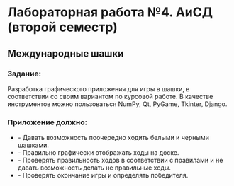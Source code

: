 <h1>Лабораторная работа №4. АиСД (второй семестр)</h1>
<h2>Международные шашки</h2>

<h3>Задание: </h3>
<p>Разработка графического приложения для игры в шашки, в соответствии со своим вариантом по курсовой работе. В качестве инструментов можно пользоваться NumPy, Qt, PyGame, Tkinter, Django.</p>

<h3>Приложение должно:</h3>
<ul>
  <li>- Давать возможность поочередно ходить белыми и черными шашками.</li>
  <li>- Правильно графически отображать ходы на доске.</li>
  <li>- Проверять правильность ходов в соответствии с правилами и не давать возможность делать не правильные ходы.</li>
  <li>- Проверять окончание игры и определять победителя.</li>
</ul>

